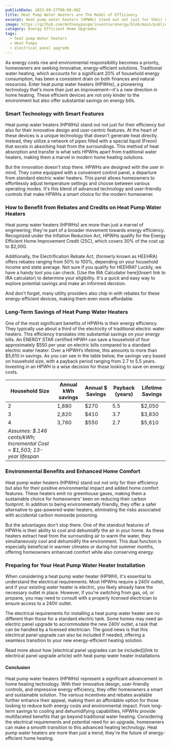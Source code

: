 ```yaml
---
publishDate: 2023-09-27T00:00:00Z
title: Heat Pump Water Heaters are The Model of Efficiency
excerpt: Heat pump water heaters (HPWHs) stand out not just for their efficiency but also for their innovative design and user-centric features.
image: https://github.com/Anthonypaige/investnurenergy/blob/main/public/images/cover-art/WTR-2-cover-art.jpg?raw=true
category: Energy Efficient Home Upgrades
tags:
  - heat pump Water heaters
  - Heat Pumps
  - electrical panel upgrade
---
```


As energy costs rise and environmental responsibility becomes a priority, homeowners are seeking innovative, energy-efficient solutions. Traditional water heating, which accounts for a significant 20% of household energy consumption, has been a consistent drain on both finances and natural resources. Enter heat pump water heaters (HPWHs), a pioneering technology that's more than just an improvement—it's a new direction in home heating. These efficient devices are not only kinder to the environment but also offer substantial savings on energy bills.

### **Smart Technology with Smart Features**

Heat pump water heaters (HPWHs) stand out not just for their efficiency but also for their innovative design and user-centric features. At the heart of these devices is a unique technology that doesn't generate heat directly. Instead, they utilize a network of pipes filled with a special liquid (Freon) that excels in absorbing heat from the surroundings. This method of heat absorption and transfer is what sets HPWHs apart from traditional water heaters, making them a marvel in modern home heating solutions.

But the innovation doesn't stop there. HPWHs are designed with the user in mind. They come equipped with a convenient control panel, a departure from standard electric water heaters. This panel allows homeowners to effortlessly adjust temperature settings and choose between various operating modes. It's this blend of advanced technology and user-friendly controls that make HPWHs a smart choice for the modern homeowner.

### **How to Benefit from Rebates and Credits on Heat Pump Water Heaters**

Heat pump water heaters (HPWHs) are more than just a marvel of engineering; they're part of a broader movement towards energy efficiency. Recognized under the Inflation Reduction Act, HPWHs qualify for the Energy Efficient Home Improvement Credit (25C), which covers 30% of the cost up to $2,000.

Additionally, the Electrification Rebate Act, (formerly known as HEEHRA) offers rebates ranging from 50% to 100%, depending on your household income and state average. Not sure if you qualify for HEEHRA? Luckily, we have a handy tool you can check. [Use the IRA Calculator here](Insert link to IRA calculator) to determine your eligibility. It's a quick and easy way to explore potential savings and make an informed decision.

And don't forget, many utility providers also chip in with rebates for these energy-efficient devices, making them even more affordable.

### **Long-Term Savings of Heat Pump Water Heaters**

One of the most significant benefits of HPWHs is their energy efficiency. They typically use about a third of the electricity of traditional electric water heaters. This efficiency translates into substantial savings on your energy bills. An ENERGY STAR certified HPWH can save a household of four approximately $550 per year on electric bills compared to a standard electric water heater. Over a HPWH’s lifetime, this amounts to more than $5,610 in savings. As you can see in the table below, the savings vary based on household size, with a payback period ranging from 2.7 to 5.5 years. Investing in an HPWH is a wise decision for those looking to save on energy costs.

| Household Size                                                          | Annual kWh savings | Annual $ Savings | Payback (years) | Lifetime Savings |
| ----------------------------------------------------------------------- | ------------------ | ---------------- | --------------- | ---------------- |
| 2                                                                       | 1,880              | $270             | 5.5             | $2,050           |
| 3                                                                       | 2,820              | $410             | 3.7             | $3,830           |
| 4                                                                       | 3,760              | $550             | 2.7             | $5,610           |
| _Assumes: $.146 cents/kWh; Incremental Cost = $1,503; 13-year lifespan_ |                    |                  |                 |                  |

### **Environmental Benefits and Enhanced Home Comfort**

Heat pump water heaters (HPWHs) stand out not only for their efficiency but also for their positive environmental impact and added home comfort features. These heaters emit no greenhouse gases, making them a sustainable choice for homeowners’ keen on reducing their carbon footprint. In addition to being environmentally friendly, they offer a safer alternative to gas-powered water heaters, eliminating the risks associated with accidental carbon monoxide poisoning.

But the advantages don't stop there. One of the standout features of HPWHs is their ability to cool and dehumidify the air in your home. As these heaters extract heat from the surrounding air to warm the water, they simultaneously cool and dehumidify the environment. This dual function is especially beneficial in warmer climates or during hot summer months, offering homeowners enhanced comfort while also conserving energy.

### **Preparing for Your Heat Pump Water Heater Installation**

When considering a heat pump water heater (HPWH), it's essential to understand the electrical requirements. Most HPWHs require a 240V outlet, and if your existing water heater is electric, you likely already have the necessary outlet in place. However, if you're switching from gas, oil, or propane, you may need to consult with a properly licensed electrician to ensure access to a 240V outlet.

The electrical requirements for installing a heat pump water heater are no different than those for a standard electric tank. Some homes may need an electric panel upgrade to accommodate the new 240V outlet, a task that can be handled by a licensed electrician. The good news is that this electrical panel upgrade can also be included if needed, offering a seamless transition to your new energy-efficient heating solution.

Read more about how [electrical panel upgrades can be included](link to electrical panel upgrade article) with heat pump water heater installations

#### **Conclusion**

Heat pump water heaters (HPWHs) represent a significant advancement in home heating technology. With their innovative design, user-friendly controls, and impressive energy efficiency, they offer homeowners a smart and sustainable solution. The various incentives and rebates available further enhance their appeal, making them an affordable option for those looking to reduce both energy costs and environmental impact. From long-term savings to cooling and dehumidifying capabilities, HPWHs provide multifaceted benefits that go beyond traditional water heating. Considering the electrical requirements and potential need for an upgrade, homeowners can make a smooth transition to this advanced heating technology. Heat pump water heaters are more than just a trend; they're the future of energy-efficient home heating.

